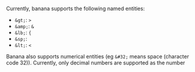 Currently, banana supports the following named entities:

- `&gt;`: `>`
- `&amp;`: `&`
- `&lb;`: `{`
- `&sp;`: ` `
- `&lt;`: `<`

Banana also supports numerical entities (eg `&#32;` means space (character code 32)). Currently, only decimal numbers are supported as the number
